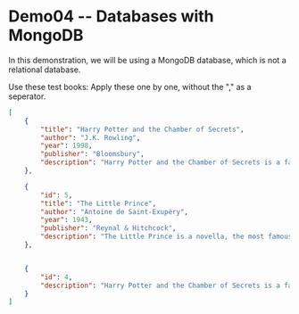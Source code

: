 # Demo04 -- Databases with MongoDB

In this demonstration, we will be using a MongoDB database, which is not a relational database.

Use these test books:
Apply these one by one, without the "," as a seperator.
```json
[
    {
        "title": "Harry Potter and the Chamber of Secrets",
        "author": "J.K. Rowling",
        "year": 1998,
        "publisher": "Bloomsbury",
        "description": "Harry Potter and the Chamber of Secrets is a fantasy novel written by British author J. K. Rowling."
    },

    {
        "id": 5,
        "title": "The Little Prince",
        "author": "Antoine de Saint-Exupéry",
        "year": 1943,
        "publisher": "Reynal & Hitchcock",
        "description": "The Little Prince is a novella, the most famous work of French aristocrat, writer, poet, and pioneering aviator Antoine de Saint-Exupéry."
    },


    {
        "id": 4,
        "description": "Harry Potter and the Chamber of Secrets is a fantasy novel written by British author J. K. Rowling, and the second book written in the Harry Potter series."
    }
]
```